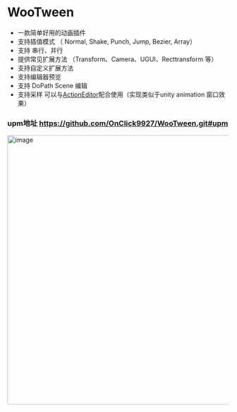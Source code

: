 # WooTween
* 一款简单好用的动画插件
* 支持插值模式 （ Normal, Shake, Punch, Jump, Bezier, Array）
* 支持 串行、并行
* 提供常见扩展方法  （Transform、Camera、UGUI、Recttransform 等）
* 支持自定义扩展方法
* 支持编辑器预览
* 支持 DoPath Scene 编辑
* 支持采样 可以与[ActionEditor](https://github.com/OnClick9927/ActionEditor)配合使用（实现类似于unity animation 窗口效果）
### upm地址  https://github.com/OnClick9927/WooTween.git#upm
<img width="755" height="611" alt="image" src="https://github.com/user-attachments/assets/c2904f06-f670-4f1b-a199-d32560a3e065" />
